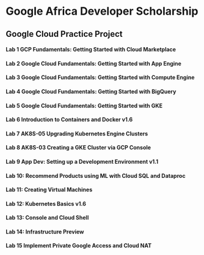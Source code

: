 # Google Africa Developer Scholarship 
## Google Cloud Practice Project


#### Lab 1 GCP Fundamentals: Getting Started with Cloud Marketplace

####  Lab 2 Google Cloud Fundamentals: Getting Started with App Engine

#### Lab 3 Google Cloud Fundamentals: Getting Started with Compute Engine

#### Lab 4 Google Cloud Fundamentals: Getting Started with BigQuery

#### Lab 5 Google Cloud Fundamentals: Getting Started with GKE

#### Lab 6  Introduction to Containers and Docker v1.6

#### Lab 7 AK8S-05 Upgrading Kubernetes Engine Clusters

#### Lab 8 AK8S-03 Creating a GKE Cluster via GCP Console
#### Lab 9 App Dev: Setting up a Development Environment v1.1
#### Lab 10: Recommend Products using ML with Cloud SQL and Dataproc
#### Lab 11:  Creating Virtual Machines
#### Lab 12: Kubernetes Basics v1.6
#### Lab 13: Console and Cloud Shell
#### Lab 14: Infrastructure Preview
#### Lab 15 Implement Private Google Access and Cloud NAT
